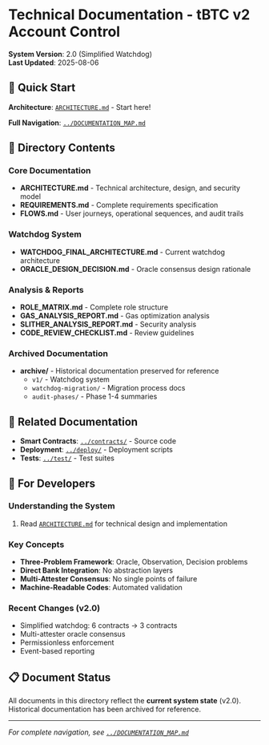 # Technical Documentation - tBTC v2 Account Control

**System Version**: 2.0 (Simplified Watchdog)  
**Last Updated**: 2025-08-06

## 📍 Quick Start

**Architecture**: [`ARCHITECTURE.md`](ARCHITECTURE.md) - Start here!  

**Full Navigation**: [`../DOCUMENTATION_MAP.md`](../DOCUMENTATION_MAP.md)

## 📁 Directory Contents

### Core Documentation


- **ARCHITECTURE.md** - Technical architecture, design, and security model
- **REQUIREMENTS.md** - Complete requirements specification
- **FLOWS.md** - User journeys, operational sequences, and audit trails

### Watchdog System

- **WATCHDOG_FINAL_ARCHITECTURE.md** - Current watchdog architecture
- **ORACLE_DESIGN_DECISION.md** - Oracle consensus design rationale

### Analysis & Reports

- **ROLE_MATRIX.md** - Complete role structure
- **GAS_ANALYSIS_REPORT.md** - Gas optimization analysis
- **SLITHER_ANALYSIS_REPORT.md** - Security analysis
- **CODE_REVIEW_CHECKLIST.md** - Review guidelines

### Archived Documentation

- **archive/** - Historical documentation preserved for reference
  - `v1/` - Watchdog system
  - `watchdog-migration/` - Migration process docs
  - `audit-phases/` - Phase 1-4 summaries

## 🔗 Related Documentation

- **Smart Contracts**: [`../contracts/`](../contracts/) - Source code
- **Deployment**: [`../deploy/`](../deploy/) - Deployment scripts
- **Tests**: [`../test/`](../test/) - Test suites

## 🎯 For Developers

### Understanding the System

1. Read [`ARCHITECTURE.md`](ARCHITECTURE.md) for technical design and implementation

### Key Concepts

- **Three-Problem Framework**: Oracle, Observation, Decision problems
- **Direct Bank Integration**: No abstraction layers
- **Multi-Attester Consensus**: No single points of failure
- **Machine-Readable Codes**: Automated validation

### Recent Changes (v2.0)

- Simplified watchdog: 6 contracts → 3 contracts
- Multi-attester oracle consensus
- Permissionless enforcement
- Event-based reporting

## 📋 Document Status

All documents in this directory reflect the **current system state** (v2.0). Historical documentation has been archived for reference.

---

_For complete navigation, see [`../DOCUMENTATION_MAP.md`](../DOCUMENTATION_MAP.md)_
